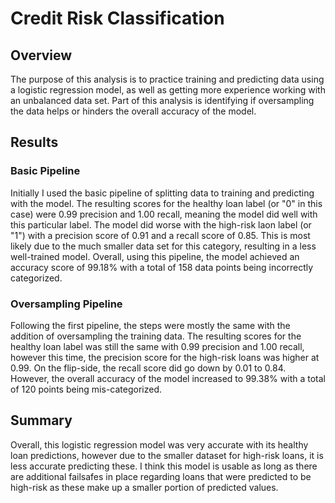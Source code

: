 # Credit Risk Classification

## Overview
The purpose of this analysis is to practice training and predicting data using a logistic regression model, as well as getting more experience working with an unbalanced data set.
Part of this analysis is identifying if oversampling the data helps or hinders the overall accuracy of the model.

## Results
### Basic Pipeline
Initially I used the basic pipeline of splitting data to training and predicting with the model. The resulting scores for the healthy loan label (or "0" in this case) were 0.99 precision and 1.00 recall, meaning the model did well with this particular label.
The model did worse with the high-risk laon label (or "1") with a precision score of 0.91 and a recall score of 0.85. This is most likely due to the much smaller data set for this category, resulting in a less well-trained model.
Overall, using this pipeline, the model achieved an accuracy score of 99.18% with a total of 158 data points being incorrectly categorized.

### Oversampling Pipeline
Following the first pipeline, the steps were mostly the same with the addition of oversampling the training data. The resulting scores for the healthy loan label was still the same with 0.99 precision and 1.00 recall, however this time, the precision score for the high-risk loans was higher at 0.99.
On the flip-side, the recall score did go down by 0.01 to 0.84. However, the overall accuracy of the model increased to 99.38% with a total of 120 points being mis-categorized.

## Summary
Overall, this logistic regression model was very accurate with its healthy loan predictions, however due to the smaller dataset for high-risk loans, it is less accurate predicting these. I think this model is usable as long as there are additional failsafes in place regarding loans that were predicted to be high-risk as these make up a smaller portion of predicted values.
